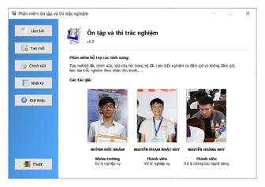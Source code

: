 ![Giao diện giới thiệu](https://github.com/huyitus/pm-trac-nghiem/blob/main/lt/GioiThieu.png?raw=true)
